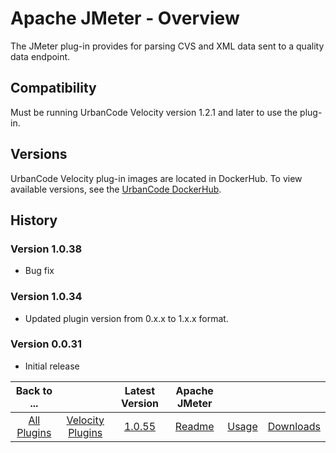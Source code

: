
# Apache JMeter - Overview


The JMeter plug-in provides for parsing CVS and XML data sent to a quality data endpoint.


## Compatibility

Must be running UrbanCode Velocity version 1.2.1 and later to use the plug-in.

## Versions

UrbanCode Velocity plug-in images are located in DockerHub. To view available versions, see the [UrbanCode DockerHub](https://hub.docker.com/r/urbancode/ucv-ext-jmeter/tags).

## History

### Version 1.0.38

* Bug fix


### Version 1.0.34

* Updated plugin version from 0.x.x to 1.x.x format.

### Version 0.0.31

* Initial release

|Back to ...||Latest Version|Apache JMeter |||
| :---: | :---: | :---: | :---: | :---: | :---: |
|[All Plugins](../../index.md)|[Velocity Plugins](../README.md)|[1.0.55](https://raw.githubusercontent.com/UrbanCode/IBM-UCV-PLUGINS/main/files/ucv-ext-jmeter/ucv-ext-jmeter-1.0.55.tar.zip)|[Readme](README.md)|[Usage](usage.md)|[Downloads](downloads.md)|
